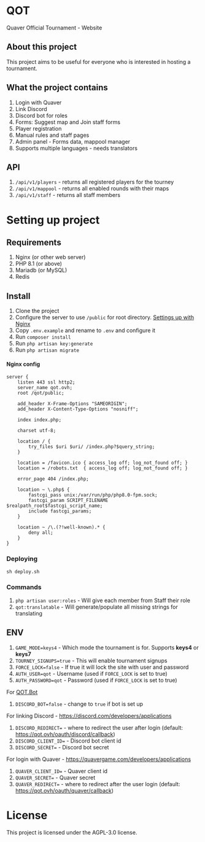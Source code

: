 # QOT
Quaver Official Tournament - Website

## About this project
This project aims to be useful for everyone who is interested in hosting a tournament.

## What the project contains
1. Login with Quaver
2. Link Discord
3. Discord bot for roles
4. Forms: Suggest map and Join staff forms
5. Player registration
6. Manual rules and staff pages
7. Admin panel - Forms data, mappool manager
8. Supports multiple languages - needs translators

## API
1. `/api/v1/players` - returns all registered players for the tourney
2. `/api/v1/mappool` - returns all enabled rounds with their maps
3. `/api/v1/staff` - returns all staff members

# Setting up project

## Requirements

1. Nginx (or other web server)
2. PHP 8.1 (or above)
3. Mariadb (or MySQL)
4. Redis

## Install

1. Clone the project
2. Configure the server to use `/public` for root directory. [Settings up with Nginx](#nginx-config)
3. Copy `.env.example` and rename to `.env` and configure it
4. Run `composer install`
5. Run `php artisan key:generate`
6. Run `php artisan migrate`

#### Nginx config
```apacheconf
server {
    listen 443 ssl http2;
    server_name qot.ovh;
    root /qot/public;

    add_header X-Frame-Options "SAMEORIGIN";
    add_header X-Content-Type-Options "nosniff";

    index index.php;

    charset utf-8;

    location / {
        try_files $uri $uri/ /index.php?$query_string;
    }

    location = /favicon.ico { access_log off; log_not_found off; }
    location = /robots.txt  { access_log off; log_not_found off; }

    error_page 404 /index.php;

    location ~ \.php$ {
        fastcgi_pass unix:/var/run/php/php8.0-fpm.sock;
        fastcgi_param SCRIPT_FILENAME $realpath_root$fastcgi_script_name;
        include fastcgi_params;
    }

    location ~ /\.(?!well-known).* {
        deny all;
    }
}
```

### Deploying

`sh deploy.sh`

### Commands

1. `php artisan user:roles` - Will give each member from Staff their role
2. `qot:translatable` - Will generate/populate all missing strings for translating

## ENV
1. `GAME_MODE=keys4` - Which mode the tournament is for. Supports **keys4** or **keys7**
2. `TOURNEY_SIGNUPS=true` - This will enable tournament signups
3. `FORCE_LOCK=false` - If true it will lock the site with user and password
4. `AUTH_USER=qot` - Username (used if `FORCE_LOCK` is set to true)
5. `AUTH_PASSWORD=qot` - Password (used if `FORCE_LOCK` is set to true)

For [QOT.Bot](https://github.com/AiAe/qot.bot)
1. `DISCORD_BOT=false` - change to `true` if bot is set up

For linking Discord - https://discord.com/developers/applications
1. `DISCORD_REDIRECT=` - where to redirect the user after login (default: https://qot.ovh/oauth/discord/callback)
2. `DISCORD_CLIENT_ID=` - Discord bot client id
3. `DISCORD_SECRET=` - Discord bot secret

For login with Quaver - https://quavergame.com/developers/applications
1. `QUAVER_CLIENT_ID=` - Quaver client id
2. `QUAVER_SECRET=` - Quaver secret
3. `QUAVER_REDIRECT=` - where to redirect after the user login (default: https://qot.ovh/oauth/quaver/callback)

# License
This project is licensed under the AGPL-3.0 license.
